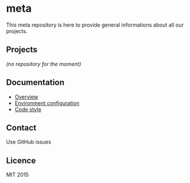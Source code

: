 # meta
This meta repository is here to provide general informations about all our projects.

## Projects

_(no repository for the moment)_

## Documentation

 * [Overview](/doc/overview.md)
 * [Environment configuration](/doc/environment.md)
 * [Code style](/doc/style.md)

## Contact

Use GitHub issues

## Licence

MIT 2015
